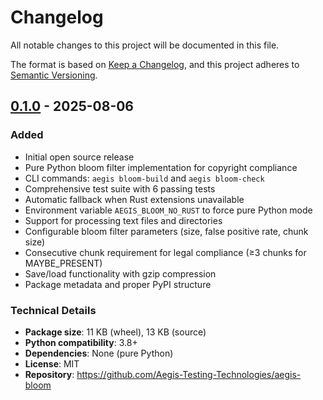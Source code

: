 # Changelog

All notable changes to this project will be documented in this file.

The format is based on [Keep a Changelog](https://keepachangelog.com/en/1.0.0/),
and this project adheres to [Semantic Versioning](https://semver.org/spec/v2.0.0.html).

## [0.1.0] - 2025-08-06

### Added
- Initial open source release
- Pure Python bloom filter implementation for copyright compliance
- CLI commands: `aegis bloom-build` and `aegis bloom-check`
- Comprehensive test suite with 6 passing tests
- Automatic fallback when Rust extensions unavailable
- Environment variable `AEGIS_BLOOM_NO_RUST` to force pure Python mode
- Support for processing text files and directories
- Configurable bloom filter parameters (size, false positive rate, chunk size)
- Consecutive chunk requirement for legal compliance (≥3 chunks for MAYBE_PRESENT)
- Save/load functionality with gzip compression
- Package metadata and proper PyPI structure

### Technical Details
- **Package size**: 11 KB (wheel), 13 KB (source)
- **Python compatibility**: 3.8+
- **Dependencies**: None (pure Python)
- **License**: MIT
- **Repository**: https://github.com/Aegis-Testing-Technologies/aegis-bloom

[0.1.0]: https://github.com/Aegis-Testing-Technologies/aegis-bloom/releases/tag/v0.1.0
